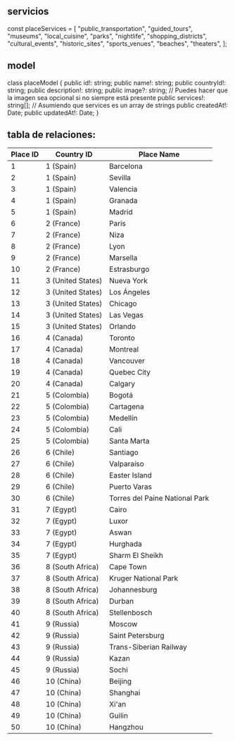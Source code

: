 


## servicios 

const placeServices = [
  "public_transportation",
  "guided_tours",
  "museums",
  "local_cuisine",
  "parks",
  "nightlife",
  "shopping_districts",
  "cultural_events",
  "historic_sites",
  "sports_venues",
  "beaches",
  "theaters",
];

## model

class placeModel {
  public id!: string;
  public name!: string;
  public countryId!: string;
  public description!: string;
  public image?: string; // Puedes hacer que la imagen sea opcional si no siempre está presente
  public services!: string[]; // Asumiendo que services es un array de strings
  public createdAt!: Date;
  public updatedAt!: Date;
}

## tabla de relaciones:

| Place ID | Country ID        | Place Name                          |
|----------|------------       |-------------------------------------|
| 1        | 1 (Spain)         | Barcelona                           |
| 2        | 1 (Spain)         | Sevilla                             |
| 3        | 1 (Spain)         | Valencia                            |
| 4        | 1 (Spain)         | Granada                             |
| 5        | 1 (Spain)         | Madrid                              |
| 6        | 2 (France)        | Paris                               |
| 7        | 2 (France)        | Niza                                |
| 8        | 2 (France)        | Lyon                                |
| 9        | 2 (France)        | Marsella                            |
| 10       | 2 (France)        | Estrasburgo                         |
| 11       | 3 (United States) | Nueva York                          |
| 12       | 3 (United States) | Los Ángeles                         |
| 13       | 3 (United States) | Chicago                             |
| 14       | 3 (United States) | Las Vegas                           |
| 15       | 3 (United States) | Orlando                             |
| 16       | 4 (Canada)        | Toronto                             |
| 17       | 4 (Canada)        | Montreal                            |
| 18       | 4 (Canada)        | Vancouver                           |
| 19       | 4 (Canada)        | Quebec City                         |
| 20       | 4 (Canada)        | Calgary                             |
| 21       | 5 (Colombia)      | Bogotá                              |
| 22       | 5 (Colombia)      | Cartagena                           |
| 23       | 5 (Colombia)      | Medellín                            |
| 24       | 5 (Colombia)      | Cali                                |
| 25       | 5 (Colombia)      | Santa Marta                         |
| 26       | 6 (Chile)         | Santiago                            |
| 27       | 6 (Chile)         | Valparaíso                          |
| 28       | 6 (Chile)         | Easter Island                       |
| 29       | 6 (Chile)         | Puerto Varas                        |
| 30       | 6 (Chile)         | Torres del Paine National Park      |
| 31       | 7 (Egypt)         | Cairo                               |
| 32       | 7 (Egypt)         | Luxor                               |
| 33       | 7 (Egypt)         | Aswan                               |
| 34       | 7 (Egypt)         | Hurghada                            |
| 35       | 7 (Egypt)         | Sharm El Sheikh                     |
| 36       | 8 (South Africa)  | Cape Town                           |
| 37       | 8 (South Africa)  | Kruger National Park                |
| 38       | 8 (South Africa)  | Johannesburg                        |
| 39       | 8 (South Africa)  | Durban                              |
| 40       | 8 (South Africa)  | Stellenbosch                        |
| 41       | 9 (Russia)        | Moscow                              |
| 42       | 9 (Russia)        | Saint Petersburg                    |
| 43       | 9 (Russia)        | Trans-Siberian Railway              |
| 44       | 9 (Russia)        | Kazan                               |
| 45       | 9 (Russia)        | Sochi                               |
| 46       | 10 (China)        | Beijing                             |
| 47       | 10 (China)        | Shanghai                            |
| 48       | 10 (China)        | Xi'an                               |
| 49       | 10 (China)        | Guilin                              |
| 50       | 10 (China)        | Hangzhou                            |